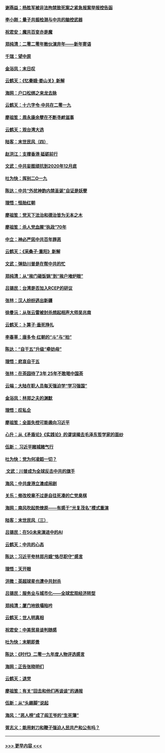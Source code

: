 #### [谢燕益：杨胜军被非法拘禁致死案之紧急报案举报控告函](../pages/nsc993/n11756134.md?t=01020133) 
#### [李小刚：量子共振检测与中共的脑控武器](../pages/nsc993/n11754518.md?t=01020133) 
#### [祝君安：魔共百变亦是魔](../pages/nsc993/n11754469.md?t=01020133) 
#### [郑纯清：二零二零年散伙演弃年——新年寄语](../pages/nsc993/n11754195.md?t=01020133) 
#### [千瑞：望中原](../pages/nsc993/n11754159.md?t=01020133) 
#### [金浴凤：末日叹](../pages/nsc993/n11752359.md?t=01020133) 
#### [云鹤天：《忆秦娥‧娄山关》新解](../pages/nsc993/n11752348.md?t=01020133) 
#### [海网：户口松绑之来龙去脉](../pages/nsc993/n11752328.md?t=01020133) 
#### [云鹤天：十六字令‧中共在二零一九](../pages/nsc993/n11752305.md?t=01020133) 
#### [廖祖笙：周永康余孽在不断寻衅滋事](../pages/nsc993/n11751013.md?t=01020133) 
#### [云鹤天：观台湾大选](../pages/nsc993/n11751007.md?t=01020133) 
#### [陆客：末世民风（四）](../pages/nsc993/n11749203.md?t=01020133) 
#### [赵洪江：支撑香港 砥砺前行](../pages/nsc993/n11748482.md?t=01020133) 
#### [文武：中共妄图顽抗到2020年12月底](../pages/nsc993/n11748446.md?t=01020133) 
#### [吐为快：挥别二O一九](../pages/nsc993/n11748411.md?t=01020133) 
#### [陈达：中共“外扰神韵内禁圣诞”自证是妖孽](../pages/nsc993/n11748226.md?t=01020133) 
#### [理悟：怪胎红朝](../pages/nsc993/n11748206.md?t=01020133) 
#### [廖祖笙：党天下法治和德治皆为无本之木](../pages/nsc993/n11748135.md?t=01020133) 
#### [廖祖笙：杀人党血腥“执政”70年](../pages/nsc993/n11745144.md?t=01020133) 
#### [中立：神必严惩中共百年罪恶](../pages/nsc993/n11744970.md?t=01020133) 
#### [云鹤天：《采桑子‧重阳》新解](../pages/nsc993/n11744948.md?t=01020133) 
#### [文武：弹劾川普是在帮中共的忙](../pages/nsc993/n11744758.md?t=01020133) 
#### [郑纯清：从“挨门砸饭锅”到“挨户堵炉眼”](../pages/nsc993/n11744745.md?t=01020133) 
#### [吕锡民：台湾是否加入RCEP的研议](../pages/nsc993/n11744701.md?t=01020133) 
#### [张林：汉人纷纷逃出新疆](../pages/nsc993/n11743530.md?t=01020133) 
#### [徐曼沅：从张云雷被封杀想起相声大师吴兆南](../pages/nsc993/n11741816.md?t=01020133) 
#### [云鹤天：卜算子‧垂死挣扎](../pages/nsc993/n11739956.md?t=01020133) 
#### [李春草：唐多令‧红朝的“斗”与“拍”](../pages/nsc993/n11739830.md?t=01020133) 
#### [陈达：“自干五”升级“牵妨母”](../pages/nsc993/n11739724.md?t=01020133) 
#### [理悟：悲哀自干五](../pages/nsc993/n11739547.md?t=01020133) 
#### [张林：在茶园待了3年 25年不敢喝中国茶](../pages/nsc993/n11739240.md?t=01020133) 
#### [云端：大陆在职人员每天强迫学“学习强国”](../pages/nsc993/n11738735.md?t=01020133) 
#### [金浴凤：林郑之夫的渊默](../pages/nsc993/n11737735.md?t=01020133) 
#### [理悟：叹私企](../pages/nsc993/n11737715.md?t=01020133) 
#### [廖祖笙：全面失控可能袭向习近平](../pages/nsc993/n11737704.md?t=01020133) 
#### [心升：从《矛盾论》《实践论》的谬误揭去毛泽东哲学家的面纱](../pages/nsc993/n11736962.md?t=01020133) 
#### [伍新： 习近平赌城赌气行](../pages/nsc993/n11736929.md?t=01020133) 
#### [吐为快：党为何凌蹈一切？](../pages/nsc993/n11736915.md?t=01020133) 
#### [ 文武：川普成为全球反击中共的旗手](../pages/nsc993/n11736882.md?t=01020133) 
#### [海风：中共废港立澳成闹剧](../pages/nsc993/n11735857.md?t=01020133) 
#### [关乐：修改校章不过是自往死凑的亡党臭棋](../pages/nsc993/n11735097.md?t=01020133) 
#### [海网：南风吹起势燎原——有感于“光复茂名”模式重演](../pages/nsc993/n11732308.md?t=01020133) 
#### [陆客：末世民风（三）](../pages/nsc993/n11732211.md?t=01020133) 
#### [吕锡民：在5G未来演进中的AI](../pages/nsc993/n11730010.md?t=01020133) 
#### [云鹤天：中共的心态](../pages/nsc993/n11729906.md?t=01020133) 
#### [陈达：习近平夸林郑月娥“恪尽职守”感言](../pages/nsc993/n11729881.md?t=01020133) 
#### [理悟：天开眼](../pages/nsc993/n11729699.md?t=01020133) 
#### [洪微：英超球星也遭中共封杀](../pages/nsc993/n11727243.md?t=01020133) 
#### [吕锡民：服务业与城市化——全球宏观经济转型](../pages/nsc993/n11725845.md?t=01020133) 
#### [郑纯清：厦门地铁塌陷吟](../pages/nsc993/n11725813.md?t=01020133) 
#### [云鹤天：世人明真相](../pages/nsc993/n11725621.md?t=01020133) 
#### [祝君安：中美贸易谈判随感](../pages/nsc993/n11725609.md?t=01020133) 
#### [吐为快：末朝即景](../pages/nsc993/n11723365.md?t=01020133) 
#### [陈达：《时代》二零一九年度人物评选感言](../pages/nsc993/n11723337.md?t=01020133) 
#### [海网：正告张晓明们](../pages/nsc993/n11723228.md?t=01020133) 
#### [云鹤天：退党](../pages/nsc993/n11723056.md?t=01020133) 
#### [廖祖笙：有关“回去和他们再谈谈”的通报](../pages/nsc993/n11722442.md?t=01020133) 
#### [伍新：从“头踢脚”说起](../pages/nsc993/n11722429.md?t=01020133) 
#### [海风：“恶人榜”成了阎王爷的“生死簿”](../pages/nsc993/n11722272.md?t=01020133) 
#### [胥志义：能用剌刀和鞭子强迫人民共产和公有吗？](../pages/nsc993/n11720569.md?t=01020133) 

----
#### [ >>> 更早内容 <<< ](../indexes/nsc993-earlier.md)
